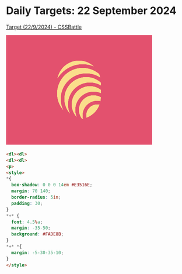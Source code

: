 # Daily Targets: 22 September 2024

[Target (22/9/2024) - CSSBattle](https://cssbattle.dev/play/UNWmPjSqeXcjNhNIvuVT)

![22 September 2024](./result.png)

``` html
<dl><dl>
<dl><dl>
<p>
<style>
*{
  box-shadow: 0 0 0 14em #E3516E;
  margin: 70 140;
  border-radius: 5in;
  padding: 30;
}
*+* {
  font: 4.5%a;
  margin: -35-50;
  background: #FADE8B;
}
*+* *{
  margin: -5-30-35-10;
}
</style>
```